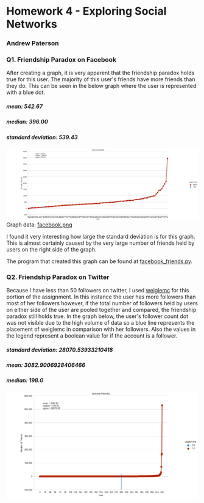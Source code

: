 # Homework 4 - Exploring Social Networks
### Andrew Paterson


### Q1. Friendship Paradox on Facebook

After creating a graph, it is very apparent that the friendship paradox holds true for this user.
The majority of this user's friends have more friends than they do. This can be seen in the below graph
where the user is represented with a blue dot.
 
##### mean: 542.67
##### median: 396.00
##### standard deviation: 539.43

![Graph](ouput/facebook.png)
Graph data: [facebook.png](ouput/facebook.png)

I found it very interesting how large the standard deviation is for this graph. This is almost certainly caused
by the very large number of friends held by users on the right side of the graph.

The program that created this graph can be found at [facebook_friends.py](facebook_friends.py).

### Q2. Friendship Paradox on Twitter

Because I have less than 50 followers on twitter, I used [weiglemc](https://twitter.com/weiglemc/)
for this portion of the assignment. In this instance the user has more followers than most of her 
followers however, if the total number of followers held by users on either side of the user are pooled together and compared, 
the friendship paradox still holds true. In the graph below, the user's follower count dot was not visible due
to the high volume of data so a blue line represents the placement of weiglemc in comparison with her 
followers. Also the values in the legend represent a boolean value for if the account is a follower.
##### standard deviation: 28070.53933210418
##### mean: 3082.9006928406466
##### median: 198.0
![Graph](ouput/twitter.png)


